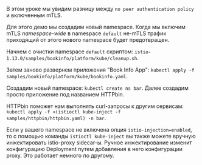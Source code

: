 В этом уроке мы увидим разницу между `no peer authentication policy` и включенным mTLS.

Для этого демо мы создадим новый namespace. Когда мы включим mTLS *namespace-wide* в namespace `default` не-mTLS трафик приходящий от этого нового namespace будет предотвращен.

Начнем с очистки namespace `default` скриптом: `istio-1.13.0/samples/bookinfo/platform/kube/cleanup.sh`.

Затем заново развернем приложения "Book Info App": `kubectl apply -f samples/bookinfo/platform/kube/bookinfo.yaml`.

Создадим новый namespace: `kubectl create ns bar`. Далее создадим просто приложение под названием HTTPbin.

HTTPbin поможет нам выполнять curl-запросы к другим сервисам: `kubectl apply -f <(istioctl kube-inject -f samples/httpbin/httpbin.yaml) -n bar`.

Если у вашего namespace не включена опция `istio-injection=enabled`, то с помощью команды `istioctl kube-inject` вы также можете вручную инжектировать istio-proxy sidecar-ы. Ручное инжектирование изменит конфигурацию Deployment путем добавления в него конфигурации proxy. Это работает немного по другому.